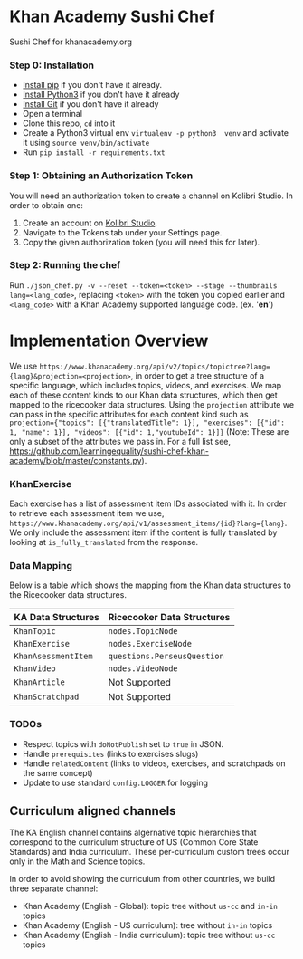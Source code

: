 # Khan Academy Sushi Chef

Sushi Chef for khanacademy.org

### Step 0: Installation

* [Install pip](https://pypi.python.org/pypi/pip) if you don't have it already.
* [Install Python3](https://www.python.org/downloads) if you don't have it already
* [Install Git](https://git-scm.com/book/en/v2/Getting-Started-Installing-Git) if you don't have it already
* Open a terminal
* Clone this repo, `cd` into it
* Create a Python3 virtual env `virtualenv -p python3  venv`
  and activate it using `source venv/bin/activate`
* Run `pip install -r requirements.txt`

### Step 1: Obtaining an Authorization Token ###
You will need an authorization token to create a channel on Kolibri Studio. In order to obtain one:

1. Create an account on [Kolibri Studio](https://contentworkshop.learningequality.org/).
2. Navigate to the Tokens tab under your Settings page.
3. Copy the given authorization token (you will need this for later).

### Step 2: Running the chef ###
Run `./json_chef.py -v --reset --token=<token> --stage --thumbnails lang=<lang_code>`, replacing `<token>` with the token you copied earlier and `<lang_code>` with a Khan Academy supported language code. (ex. '**en**')

<!--
 * Supported Language Codes: en, es, pt-PT, fr, sw
 * Lite Language Codes: zu
-->

# Implementation Overview

We use `https://www.khanacademy.org/api/v2/topics/topictree?lang={lang}&projection=<projection>`, in order to get a tree structure of a specific language, which includes topics, videos, and exercises. We map each of these content kinds to our Khan data structures, which then get mapped to the ricecooker data structures. 
Using the `projection` attribute we can pass in the specific attributes for each content kind such as `projection={"topics": [{"translatedTitle": 1}], "exercises": [{"id": 1, "name": 1}], "videos": [{"id": 1,"youtubeId": 1}]}` (Note: These are only a subset of the attributes we pass in. For a full list see, https://github.com/learningequality/sushi-chef-khan-academy/blob/master/constants.py).

### KhanExercise

Each exercise has a list of assessment item IDs associated with it. In order to retrieve each assessment item we use, `https://www.khanacademy.org/api/v1/assessment_items/{id}?lang={lang}`. We only include the assessment item if the content is fully translated by looking at `is_fully_translated` from the response.

### Data Mapping
Below is a table which shows the mapping from the Khan data structures to the Ricecooker data structures.

| KA Data Structures    | Ricecooker Data Structures  |
| ------------------    | --------------------------  |
| `KhanTopic`           | `nodes.TopicNode`           |
| `KhanExercise`        | `nodes.ExerciseNode`        |
| `KhanAsessmentItem`   | `questions.PerseusQuestion` |
| `KhanVideo`           | `nodes.VideoNode`           |
| `KhanArticle`         | Not Supported               |
| `KhanScratchpad`      | Not Supported               |


### TODOs
 - Respect topics with `doNotPublish` set to `true` in JSON.
 - Handle `prerequisites` (links to exercises slugs)
 - Handle `relatedContent` (links to videos, exercises, and scratchpads on the same concept)
 - Update to use standard `config.LOGGER` for logging


## Curriculum aligned channels
The KA English channel contains algernative topic hierarchies that correspond to
the curriculum structure of US (Common Core State Standards) and India curriculum.
These per-curriculum custom trees occur only in the Math and Science topics.

In order to avoid showing the curriculum from other countries, we build three
separate channel:
  - Khan Academy (English - Global): topic tree without `us-cc` and `in-in` topics
  - Khan Academy (English - US curriculum): tree without `in-in` topics
  - Khan Academy (English - India curriculum): topic tree without `us-cc` topics
